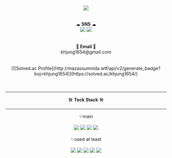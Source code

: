 <div align=center>
  <img src="https://capsule-render.vercel.app/api?type=transparent&height=300&section=header&text=%20HyunJng%20gitHub%20&fontSize=60&fontColor=d896ff" />
</div>
<br><br>
<div align=center>
  ☁<strong> SNS </strong>☁ <br>
  <a href="https://hyun-jng.tistory.com"><img src="https://img.shields.io/badge/tistory-000000?style=for-the-badge&logo=tistory&logoColor=white"></a>
  <a href="#"><img src="https://img.shields.io/badge/notion-808080?style=for-the-badge&logo=notion&logoColor=white"></a>
</div>
<br><br>
<div align=center>
   📧<strong> Email </strong>📧 <br>
   khjung1654@gmail.com
</div>
<br><br>
<div align=center>
  [![Solved.ac Profile](http://mazassumnida.wtf/api/v2/generate_badge?boj=khjung1654)](https://solved.ac/khjung1654/)
</div>
<br><br>

<div align=center>
  <hr>
  🛠 <strong>Teck Stack</strong> 🛠
  <hr>
  ✨main<br><br>
  <img src="https://img.shields.io/badge/JAVA-007396?style=for-the-badge&logo=java&logoColor=white">
  <img src="https://img.shields.io/badge/Spring-6DB33F?style=for-the-badge&logo=spring&logoColor=white">
  <img src="https://img.shields.io/badge/springboot-6DB33F?style=for-the-badge&logo=springboot&logoColor=white">
  <img src="https://img.shields.io/badge/oracle-F80000?style=for-the-badge&logo=oracle&logoColor=black"><br><br>
  ✨used at least<br><br>
  <img src="https://img.shields.io/badge/javascript-F7DF1E?style=for-the-badge&logo=javascript&logoColor=black">
  <img src="https://img.shields.io/badge/html-E34F26?style=for-the-badge&logo=html5&logoColor=white">
  <img src="https://img.shields.io/badge/css-1572B6?style=for-the-badge&logo=css3&logoColor=white">
  <img src="https://img.shields.io/badge/bootstrap-7952B3?style=for-the-badge&logo=bootstrap&logoColor=white">
  <img src="https://img.shields.io/badge/apache tomcat-F8DC75?style=for-the-badge&logo=apachetomcat&logoColor=white">
</div>
